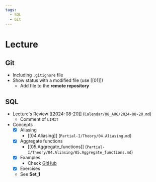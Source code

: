 ```yaml
---
tags:
  - SQL
  - Git
---
```

# Lecture
## Git
- Including `.gitignore` file
- Show status with a modified file (use [[01]])
	- Add file to the **remote repository**
## SQL
- Lecture's Review [[2024-08-20]] (`Calendar/08_AUG/2024-08-20.md`)
	- Comment of `LIMIT`
- Concepts
	- [x] Aliasing
		- [[04.Aliasing]] (`Partial-I/Theory/04.Aliasing.md`)
	- [x] Aggregate functions
		- [[05.Aggregate_functions]] (`Partial-I/Theory/04.Aliasing/05.Aggregate_functions.md`)
	- [x] Examples
		- Check [GitHub](https://github.com/eruiz1996/Selected-Statistics-Topics/blob/main/Partial-I/Practice/03.Aliasing_Aggregate.sql)
	- [x] Exercises
	- See **Set_1**
